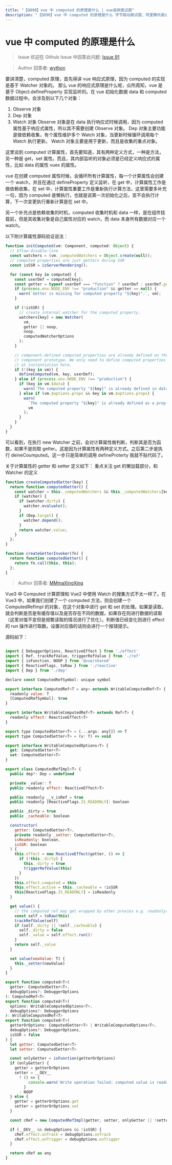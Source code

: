 ```yaml
---
title: "【Q090】vue 中 computed 的原理是什么 | vue高频面试题"
description: "【Q090】vue 中 computed 的原理是什么 字节跳动面试题、阿里腾讯面试题、美团小米面试题。"
---
```


# vue 中 computed 的原理是什么

> Issue
> 欢迎在 Gtihub Issue 中回答此问题: [Issue 91](https://github.com/shfshanyue/Daily-Question/issues/91)

> Author
> 回答者: [wython](https://github.com/wython)

要讲清楚，computed 原理，首先得讲 vue 响应式原理，因为 computed 的实现是基于 Watcher 对象的。
那么 vue 的响应式原理是什么呢，众所周知，vue 是基于 Object.defineProperty 实现监听的。在 vue 初始化数据 data 和 computed 数据过程中。会涉及到以下几个对象：

1. Observe 对象
2. Dep 对象
3. Watch 对象
   Observe 对象是在 data 执行响应式时候调用，因为 computed 属性基于响应式属性，所以其不需要创建 Observe 对象。
   Dep 对象主要功能是做依赖收集，有个属性维护多个 Watch 对象，当更新时候循环调用每个 Watch 执行更新。
   Watch 对象主要是用于更新，而且是收集的重点对象。

这里谈到 computed 计算属性，首先要知道，其有两种定义方式，一种是方法，另一种是 get，set 属性。而且，其内部监听的对象必须是已经定义响应式的属性，比如 data 的属性 vuex 的属性。

vue 在创建 computed 属性时候，会循环所有计算属性，每一个计算属性会创建一个 watch，并且在通过 defineProperty 定义监听，在 get 中，计算属性工作是做依赖收集，在 set 中，计算属性重要工作是重新执行计算方法，这里需要多补充一句，因为 computed 是懒执行，也就是说第一次初始化之后，变不会执行计算，下一次变更执行重新计算是在 set 中。

另一个补充点是依赖收集的时机，computed 收集时机和 data 一样，是在组件挂载前，但是其收集对象是自己属性对应的 watch，而 data 本身所有数据对应一个 watch。

以下附计算属性源码验证说法：

```typescript
function initComputed(vm: Component, computed: Object) {
  // $flow-disable-line
  const watchers = (vm._computedWatchers = Object.create(null));
  // computed properties are just getters during SSR
  const isSSR = isServerRendering();

  for (const key in computed) {
    const userDef = computed[key];
    const getter = typeof userDef === "function" ? userDef : userDef.get;
    if (process.env.NODE_ENV !== "production" && getter == null) {
      warn(`Getter is missing for computed property "${key}".`, vm);
    }

    if (!isSSR) {
      // create internal watcher for the computed property.
      watchers[key] = new Watcher(
        vm,
        getter || noop,
        noop,
        computedWatcherOptions
      );
    }

    // component-defined computed properties are already defined on the
    // component prototype. We only need to define computed properties defined
    // at instantiation here.
    if (!(key in vm)) {
      defineComputed(vm, key, userDef);
    } else if (process.env.NODE_ENV !== "production") {
      if (key in vm.$data) {
        warn(`The computed property "${key}" is already defined in data.`, vm);
      } else if (vm.$options.props && key in vm.$options.props) {
        warn(
          `The computed property "${key}" is already defined as a prop.`,
          vm
        );
      }
    }
  }
}
```

可以看到，在执行 new Watcher 之前，会对计算属性做判断，判断其是否为函数，如果不是则取 getter。这是因为计算属性有两种定义方式。之后第二步是执行 deineCoumputed。这一步只是简单的调用 defineProterty 我就不贴代码了。

关于计算属性的 getter 和 setter 定义如下：
重点关注 get 的懒加载部分，和 Watcher 的定义

```typescript
function createComputedGetter(key) {
  return function computedGetter() {
    const watcher = this._computedWatchers && this._computedWatchers[key];
    if (watcher) {
      if (watcher.dirty) {
        watcher.evaluate();
      }
      if (Dep.target) {
        watcher.depend();
      }
      return watcher.value;
    }
  };
}

function createGetterInvoker(fn) {
  return function computedGetter() {
    return fn.call(this, this);
  };
}
```

> Author
> 回答者: [MMmaXingXing](https://github.com/MMmaXingXing)

Vue3 中 Computed 计算原理和 Vue2 中使用 Watch 的搜集方式不太一样了。在 Vue3 中，如果我们创建了一个 computed 方法，则会创建一个 ComputedRefImpl 的对象，在这个对象中进行 get 和 set 的处理。如果是读取，就会判断是否是有缓存值以及是否存在不同的数据，如果存在则进行数据的读取（这里对值不变但是频繁读取的情况进行了优化）。判断值已经变化则进行 effect 的 run 操作进行取数。设置对应值的话则会进行一个报错提示。

源码如下：

```javascript

import { DebuggerOptions, ReactiveEffect } from './effect'
import { Ref, trackRefValue, triggerRefValue } from './ref'
import { isFunction, NOOP } from '@vue/shared'
import { ReactiveFlags, toRaw } from './reactive'
import { Dep } from './dep'

declare const ComputedRefSymbol: unique symbol

export interface ComputedRef<T = any> extends WritableComputedRef<T> {
  readonly value: T
  [ComputedRefSymbol]: true
}

export interface WritableComputedRef<T> extends Ref<T> {
  readonly effect: ReactiveEffect<T>
}

export type ComputedGetter<T> = (...args: any[]) => T
export type ComputedSetter<T> = (v: T) => void

export interface WritableComputedOptions<T> {
  get: ComputedGetter<T>
  set: ComputedSetter<T>
}

export class ComputedRefImpl<T> {
  public dep?: Dep = undefined

  private _value!: T
  public readonly effect: ReactiveEffect<T>

  public readonly __v_isRef = true
  public readonly [ReactiveFlags.IS_READONLY]: boolean

  public _dirty = true
  public _cacheable: boolean

  constructor(
    getter: ComputedGetter<T>,
    private readonly _setter: ComputedSetter<T>,
    isReadonly: boolean,
    isSSR: boolean
  ) {
    this.effect = new ReactiveEffect(getter, () => {
      if (!this._dirty) {
        this._dirty = true
        triggerRefValue(this)
      }
    })
    this.effect.computed = this
    this.effect.active = this._cacheable = !isSSR
    this[ReactiveFlags.IS_READONLY] = isReadonly
  }

  get value() {
    // the computed ref may get wrapped by other proxies e.g. readonly() #3376
    const self = toRaw(this)
    trackRefValue(self)
    if (self._dirty || !self._cacheable) {
      self._dirty = false
      self._value = self.effect.run()!
    }
    return self._value
  }

  set value(newValue: T) {
    this._setter(newValue)
  }
}

export function computed<T>(
  getter: ComputedGetter<T>,
  debugOptions?: DebuggerOptions
): ComputedRef<T>
export function computed<T>(
  options: WritableComputedOptions<T>,
  debugOptions?: DebuggerOptions
): WritableComputedRef<T>
export function computed<T>(
  getterOrOptions: ComputedGetter<T> | WritableComputedOptions<T>,
  debugOptions?: DebuggerOptions,
  isSSR = false
) {
  let getter: ComputedGetter<T>
  let setter: ComputedSetter<T>

  const onlyGetter = isFunction(getterOrOptions)
  if (onlyGetter) {
    getter = getterOrOptions
    setter = __DEV__
      ? () => {
          console.warn('Write operation failed: computed value is readonly')
        }
      : NOOP
  } else {
    getter = getterOrOptions.get
    setter = getterOrOptions.set
  }

  const cRef = new ComputedRefImpl(getter, setter, onlyGetter || !setter, isSSR)

  if (__DEV__ && debugOptions && !isSSR) {
    cRef.effect.onTrack = debugOptions.onTrack
    cRef.effect.onTrigger = debugOptions.onTrigger
  }

  return cRef as any
}

```
